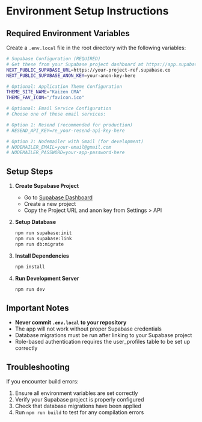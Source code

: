 # Environment Setup Instructions

## Required Environment Variables

Create a `.env.local` file in the root directory with the following variables:

```bash
# Supabase Configuration (REQUIRED)
# Get these from your Supabase project dashboard at https://app.supabase.com
NEXT_PUBLIC_SUPABASE_URL=https://your-project-ref.supabase.co
NEXT_PUBLIC_SUPABASE_ANON_KEY=your-anon-key-here

# Optional: Application Theme Configuration
THEME_SITE_NAME="Kaizen CMA"
THEME_FAV_ICON="/favicon.ico"

# Optional: Email Service Configuration
# Choose one of these email services:

# Option 1: Resend (recommended for production)
# RESEND_API_KEY=re_your-resend-api-key-here

# Option 2: Nodemailer with Gmail (for development)
# NODEMAILER_EMAIL=your-email@gmail.com
# NODEMAILER_PASSWORD=your-app-password-here
```

## Setup Steps

1. **Create Supabase Project**
   - Go to [Supabase Dashboard](https://app.supabase.com)
   - Create a new project
   - Copy the Project URL and anon key from Settings > API

2. **Setup Database**
   ```bash
   npm run supabase:init
   npm run supabase:link
   npm run db:migrate
   ```

3. **Install Dependencies**
   ```bash
   npm install
   ```

4. **Run Development Server**
   ```bash
   npm run dev
   ```

## Important Notes

- **Never commit `.env.local` to your repository**
- The app will not work without proper Supabase credentials
- Database migrations must be run after linking to your Supabase project
- Role-based authentication requires the user_profiles table to be set up correctly

## Troubleshooting

If you encounter build errors:
1. Ensure all environment variables are set correctly
2. Verify your Supabase project is properly configured
3. Check that database migrations have been applied
4. Run `npm run build` to test for any compilation errors
